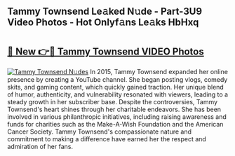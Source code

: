 ## Tammy Townsend Le𝚊ked N𝚞de - Part-3U9 Video Photos - Hot Onlyf𝚊ns Le𝚊ks HbHxq

# <h2><a href="http://ac52277.deff.icu/?id=Tammy+Townsend">🔗 New 👉🔴 Tammy Townsend VIDEO Photos</a></h2>

[![Tammy Townsend N𝚞des](https://i.imgur.com/rIISA9y.gif)](http://ac52277.deff.icu/?id=Tammy+Townsend)
In 2015, Tammy Townsend expanded her online presence by creating a YouTube channel. She began posting vlogs, comedy skits, and gaming content, which quickly gained traction. Her unique blend of humor, authenticity, and vulnerability resonated with viewers, leading to a steady growth in her subscriber base. Despite the controversies, Tammy Townsend's heart shines through her charitable endeavors. She has been involved in various philanthropic initiatives, including raising awareness and funds for charities such as the Make-A-Wish Foundation and the American Cancer Society. Tammy Townsend's compassionate nature and commitment to making a difference have earned her the respect and admiration of her fans.
